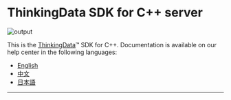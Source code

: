 # ThinkingData SDK for C++ server

![output](http://image.thinkingdata.cn/images/common/logo-en.png)


This is the [ThinkingData](https://www.thinkingdata.cn)™ SDK for C++. Documentation is available on our help center in the following languages:

- [English](https://docs.thinkingdata.cn/ta-manual/latest/en/installation/installation_menu/server_sdk/cpp_server_sdk_installation/cpp_server_sdk_installation.html)
- [中文](https://docs.thinkingdata.cn/ta-manual/latest/installation/installation_menu/server_sdk/cpp_server_sdk_installation/cpp_server_sdk_installation.html)
- [日本語](https://docs.thinkingdata.cn/ta-manual/latest/ja/installation/installation_menu/server_sdk/cpp_server_sdk_installation/cpp_server_sdk_installation.html)

---